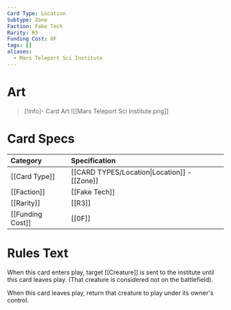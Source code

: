 ```yaml
---
Card Type: Location
Subtype: Zone
Faction: Fake Tech
Rarity: R3
Funding Cost: 0F
tags: []
aliases:
  - Mars Teleport Sci Institute
---
```

# Art

> [!info]- Card Art
> ![[Mars Teleport Sci Institute.png]]

# Card Specs

| Category | Specification| 
| :--- | :--- |
| [[Card Type]] | [[CARD TYPES/Location\|Location]] - [[Zone]] |  
| [[Faction]] | [[Fake Tech]] |  
| [[Rarity]] | [[R3]] |  
| [[Funding Cost]] | [[0F]] | 

# Rules Text  

When this card enters play, target [[Creature]] is sent to the institute until this card leaves play. (That creature is considered not on the battlefield).  

When this card leaves play, return that creature to play under its owner's control.  